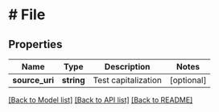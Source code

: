 # # File

## Properties

Name | Type | Description | Notes
------------ | ------------- | ------------- | -------------
**source_uri** | **string** | Test capitalization | [optional] 

[[Back to Model list]](../../README.md#documentation-for-models) [[Back to API list]](../../README.md#documentation-for-api-endpoints) [[Back to README]](../../README.md)


